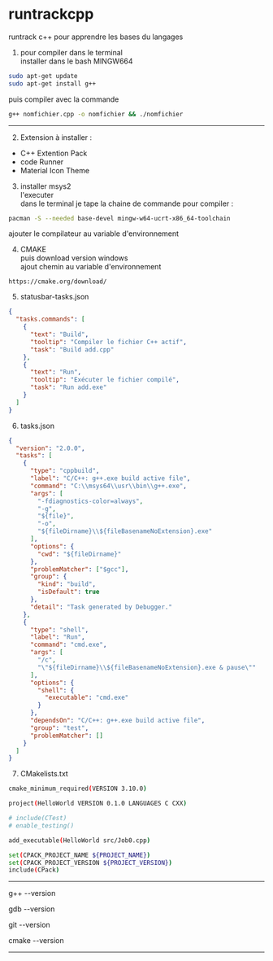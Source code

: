 # runtrackcpp

runtrack c++ pour apprendre les bases du langages

1. pour compiler dans le terminal  
   installer dans le bash MINGW664

```bash
sudo apt-get update
sudo apt-get install g++
```

puis compiler avec la commande

```bash
g++ nomfichier.cpp -o nomfichier && ./nomfichier
```

---

2. Extension à installer :

- C++ Extention Pack
- code Runner
- Material Icon Theme

3. installer msys2  
   l'executer  
   dans le terminal je tape la chaine de commande pour compiler :

```bash
pacman -S --needed base-devel mingw-w64-ucrt-x86_64-toolchain
```

ajouter le compilateur au variable d'environnement

4. CMAKE  
   puis download version windows  
   ajout chemin au variable d'environnement

```lien
https://cmake.org/download/
```

5. statusbar-tasks.json

```json
{
  "tasks.commands": [
    {
      "text": "Build",
      "tooltip": "Compiler le fichier C++ actif",
      "task": "Build add.cpp"
    },
    {
      "text": "Run",
      "tooltip": "Exécuter le fichier compilé",
      "task": "Run add.exe"
    }
  ]
}
```

6. tasks.json

```json
{
  "version": "2.0.0",
  "tasks": [
    {
      "type": "cppbuild",
      "label": "C/C++: g++.exe build active file",
      "command": "C:\\msys64\\usr\\bin\\g++.exe",
      "args": [
        "-fdiagnostics-color=always",
        "-g",
        "${file}",
        "-o",
        "${fileDirname}\\${fileBasenameNoExtension}.exe"
      ],
      "options": {
        "cwd": "${fileDirname}"
      },
      "problemMatcher": ["$gcc"],
      "group": {
        "kind": "build",
        "isDefault": true
      },
      "detail": "Task generated by Debugger."
    },
    {
      "type": "shell",
      "label": "Run",
      "command": "cmd.exe",
      "args": [
        "/c",
        "\"${fileDirname}\\${fileBasenameNoExtension}.exe & pause\""
      ],
      "options": {
        "shell": {
          "executable": "cmd.exe"
        }
      },
      "dependsOn": "C/C++: g++.exe build active file",
      "group": "test",
      "problemMatcher": []
    }
  ]
}
```

7. CMakelists.txt

```bash
cmake_minimum_required(VERSION 3.10.0)

project(HelloWorld VERSION 0.1.0 LANGUAGES C CXX)

# include(CTest)
# enable_testing()

add_executable(HelloWorld src/Job0.cpp)

set(CPACK_PROJECT_NAME ${PROJECT_NAME})
set(CPACK_PROJECT_VERSION ${PROJECT_VERSION})
include(CPack)
```

---

g++ --version

gdb --version

git --version

cmake --version

---
